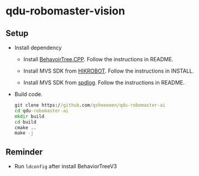 # qdu-robomaster-vision

## Setup

- Install dependency

  - Install [BehavoirTree.CPP](https://github.com/BehaviorTree/BehaviorTree.CPP). Follow the instructions in README.

  - Install MVS SDK from [HIKROBOT](https://www.hikrobotics.com/service/soft.htm). Follow the instructions in INSTALL.

  - Install MVS SDK from [spdlog](https://github.com/gabime/spdlog). Follow the instructions in README.

- Build code.

  ```cmd
  git clone https://github.com/qsheeeeen/qdu-robomaster-ai
  cd qdu-robomaster-ai
  mkdir build
  cd build
  cmake ..
  make -j
  ```

## Reminder

- Run `ldconfig` after install BehaviorTreeV3
